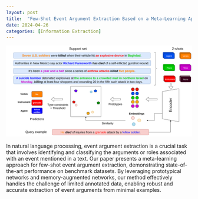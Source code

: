 ```yaml
---
layout: post
title:  "Few-Shot Event Argument Extraction Based on a Meta-Learning Approach"
date: 2024-04-26
categories: [Information Extraction]
---
```


![Illustration](./assets/figures/method_fewrel.drawio.png)

In natural language processing, event argument extraction is a crucial task that involves identifying and classifying the arguments or roles associated with an event mentioned in a text. Our paper presents a meta-learning approach for few-shot event argument extraction, demonstrating state-of-the-art performance on benchmark datasets. By leveraging prototypical networks and memory-augmented networks, our method effectively handles the challenge of limited annotated data, enabling robust and accurate extraction of event arguments from minimal examples.
